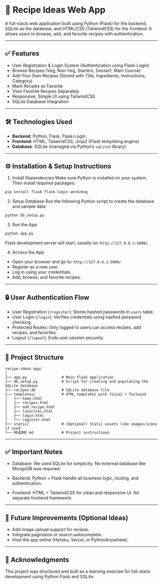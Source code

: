 # 🍳 Recipe Ideas Web App

A full-stack web application built using Python (Flask) for the backend, SQLite as the database, and HTML/CSS (TailwindCSS) for the frontend. It allows users to browse, add, and favorite recipes with authentication.

---

## ✅ Features

* User Registration & Login System (Authentication using Flask-Login)
* Browse Recipes (Veg, Non-Veg, Starters, Dessert, Main Course)
* Add Your Own Recipes (Stored with Title, Ingredients, Instructions, Category)
* Mark Recipes as Favorite
* View Favorite Recipes Separately
* Responsive, Simple UI using TailwindCSS
* SQLite Database Integration

---

## 🛠️ Technologies Used

* **Backend**: Python, Flask, Flask-Login
* **Frontend**: HTML, TailwindCSS, Jinja2 (Flask templating engine)
* **Database**: SQLite (managed via Python’s `sqlite3` library)

---

## ⚙️ Installation & Setup Instructions


1. Install Dependencies
   Make sure Python is installed on your system.
   Then install required packages:

```bash
pip install flask flask-login werkzeug
```

2. Setup Database
   Run the following Python script to create the database and sample data:

```bash
python db_setup.py
```

3. Run the App

```bash
python app.py
```

Flask development server will start, usually on:
`http://127.0.0.1:5000/`

4. Access the App

* Open your browser and go to: `http://127.0.0.1:5000/`
* Register as a new user.
* Log in using your credentials.
* Add, browse, and favorite recipes.

---

## 🔒 User Authentication Flow

* User Registration (`/register`): Stores hashed passwords in `users` table.
* User Login (`/login`): Verifies credentials using hashed password checking.
* Protected Routes: Only logged-in users can access recipes, add recipes, and favorites.
* Logout (`/logout`): Ends user session securely.

---

## 📂 Project Structure

```
recipe-ideas-app/
│
├── app.py                # Main Flask application  
├── db_setup.py           # Script for creating and populating the SQLite database  
├── recipes.db            # SQLite database file  
├── templates/            # HTML templates with Jinja2 + Tailwind  
│   ├── home.html  
│   ├── recipes.html  
│   ├── add_recipe.html  
│   ├── favorites.html  
│   ├── login.html  
│   └── register.html  
├── static/               # (Optional) Static assets like images/icons if used  
└── README.md             # Project instructions
```

---

## ✅ Important Notes

* Database:
  We used SQLite for simplicity. No external database like MongoDB was required.

* Backend:
  Python + Flask handle all business logic, routing, and authentication.

* Frontend:
  HTML + TailwindCSS for clean and responsive UI. No separate frontend framework.

---

## 🌟 Future Improvements (Optional Ideas)

* Add image upload support for recipes.
* Integrate pagination or search autocomplete.
* Host the app online (Heroku, Vercel, or PythonAnywhere).

---

## 🤝 Acknowledgments

This project was structured and built as a learning exercise for full-stack development using Python Flask and SQLite.
